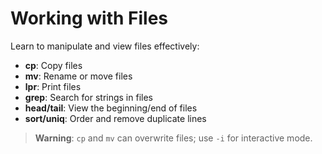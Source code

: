
# Working with Files

Learn to manipulate and view files effectively:

- **cp**: Copy files
- **mv**: Rename or move files
- **lpr**: Print files
- **grep**: Search for strings in files
- **head/tail**: View the beginning/end of files
- **sort/uniq**: Order and remove duplicate lines

> **Warning**: `cp` and `mv` can overwrite files; use `-i` for interactive mode.

